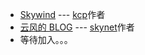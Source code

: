 - [Skywind](http://www.skywind.me/blog/) ---  [kcp](https://github.com/skywind3000/kcp)作者
- [云风的 BLOG](https://blog.codingnow.com/) --- [skynet](https://github.com/cloudwu/skynet)作者
- 等待加入。。。
<!--stackedit_data:
eyJoaXN0b3J5IjpbLTIwNjU3NTU3MTZdfQ==
-->